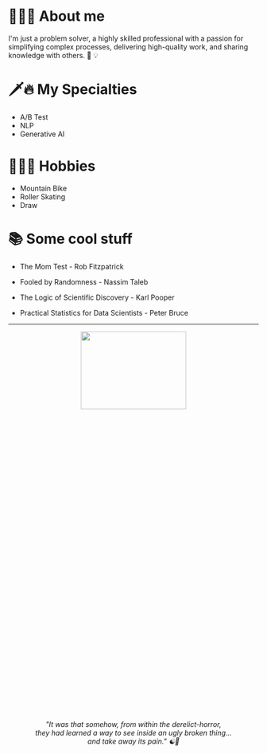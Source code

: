 
# 🙋🏻‍♂️ About me

I'm just a problem solver, a highly skilled professional with a passion for simplifying complex processes, delivering high-quality work, and sharing knowledge with others. 🍃 :bulb:

# 🗡️🔥 My Specialties

- A/B Test
- NLP
- Generative AI

# 💆🏻‍♂️ Hobbies

- Mountain Bike
- Roller Skating
- Draw

# 📚 Some cool stuff

- The Mom Test - Rob Fitzpatrick

- Fooled by Randomness - Nassim Taleb

- The Logic of Scientific Discovery - Karl Pooper

- Practical Statistics for Data Scientists - Peter Bruce

---

<p align="center">
  <a href="https://youtu.be/xPr0BfEcaCQ">
    <img  width="65%" height="20%" src="https://raw.githubusercontent.com/breno-jesus-fernandes/breno-jesus-fernandes/refs/heads/latest_branch/img/default_bg.jpg"> </br>
  </a>
  <i>"It was that somehow, from within the derelict-horror, </br>
      they had learned a way to see inside an ugly broken thing... </br>
      and take away its pain." ☯🍃 
  </i> </br></br>
</p>
 

